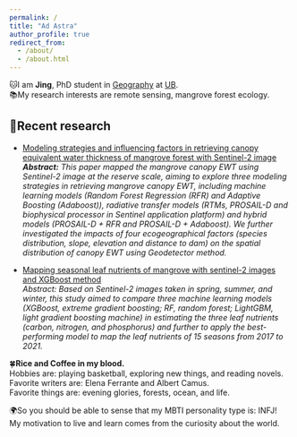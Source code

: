 ```yaml
---
permalink: /
title: "Ad Astra"
author_profile: true
redirect_from: 
  - /about/
  - /about.html
---
```


🐱I am <strong>Jing</strong>, PhD student in [Geography](https://www.buffalo.edu/cas/geography.html) at [UB](https://www.buffalo.edu/).\
📚My research interests are remote sensing, mangrove forest ecology.

🌲Recent research
---------------
* [Modeling strategies and influencing factors in retrieving canopy equivalent water thickness of mangrove forest with Sentinel-2 image](https://www-sciencedirect-com.gate.lib.buffalo.edu/science/article/pii/S1470160X23016394)\
*<strong>Abstract:</strong> This paper mapped the mangrove canopy EWT using Sentinel-2 image at the reserve scale, aiming to explore three modeling strategies in retrieving mangrove canopy EWT, including machine learning models (Random Forest Regression (RFR) and Adaptive Boosting (Adaboost)), radiative transfer models (RTMs, PROSAIL-D and biophysical processor in Sentinel application platform) and hybrid models (PROSAIL-D + RFR and PROSAIL-D + Adaboost). We further investigated the impacts of four ecogeographical factors (species distribution, slope, elevation and distance to dam) on the spatial distribution of canopy EWT using Geodetector method.*

* [Mapping seasonal leaf nutrients of mangrove with sentinel-2 images and XGBoost method](https://www.mdpi.com/2072-4292/14/15/3679)\
*Abstract: Based on Sentinel-2 images taken in spring, summer, and winter, this study aimed to compare three machine learning models (XGBoost, extreme gradient boosting; RF, random forest; LightGBM, light gradient boosting machine) in estimating the three leaf nutrients (carbon, nitrogen, and phosphorus) and further to apply the best-performing model to map the leaf nutrients of 15 seasons from 2017 to 2021.*


🍀<strong>Rice and Coffee in my blood.</strong>\
  Hobbies are: playing basketball, exploring new things, and reading novels.\
  Favorite writers are: Elena Ferrante and Albert Camus.\
  Favorite things are: evening glories, forests, ocean, and life.

🌍So you should be able to sense that my MBTI personality type is: INFJ!\
  My motivation to live and learn comes from the curiosity about the world.

